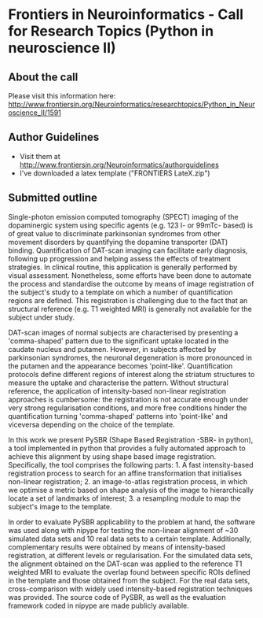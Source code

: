 
Frontiers in Neuroinformatics - Call for Research Topics (Python in neuroscience II)
====================================================================================


About the call
--------------

Please visit this information here: http://www.frontiersin.org/Neuroinformatics/researchtopics/Python_in_Neuroscience_II/1591 



Author Guidelines
-----------------

  * Visit them at http://www.frontiersin.org/Neuroinformatics/authorguidelines
  * I've downloaded a latex template ("FRONTIERS LateX.zip")



Submitted outline
-----------------

Single-photon emission computed tomography (SPECT) imaging of the dopaminergic system using
specific agents (e.g. 123 I- or 99mTc- based) is of great value to discriminate parkinsonian syndromes
from other movement disorders by quantifying the dopamine transporter (DAT) binding. Quantification
of DAT-scan imaging can facilitate early diagnosis, following up progression and helping assess the
effects of treatment strategies. In clinical routine, this application is generally performed by visual
assessment. Nonetheless, some efforts have been done to automate the process and standardise the
outcome by means of image registration of the subject's study to a template on which a number of
quantification regions are defined. This registration is challenging due to the fact that an structural
reference (e.g. T1 weighted MRI) is generally not available for the subject under study.

DAT-scan images of normal subjects are characterised by presenting a 'comma-shaped' pattern due to
the significant uptake located in the caudate nucleus and putamen. However, in subjects affected by
parkinsonian syndromes, the neuronal degeneration is more pronounced in the putamen and the
appearance becomes 'point-like'. Quantification protocols define different regions of interest along the
striatum structures to measure the uptake and characterise the pattern. Without structural reference, the
application of intensity-based non-linear registration approaches is cumbersome: the registration is not
accurate enough under very strong regularisation conditions, and more free conditions hinder the
quantification turning 'comma-shaped' patterns into 'point-like' and viceversa depending on the choice
of the template.

In this work we present PySBR (Shape Based Registration -SBR- in python), a tool implemented in
python that provides a fully automated approach to achieve this alignment by using shape based image
registration. Specifically, the tool comprises the following parts: 1. A fast intensity-based registration
process to search for an affine transformation that initialises non-linear registration; 2. an
image-to-atlas registration process, in which we optimise a metric based on shape analysis of the image
to hierarchically locate a set of landmarks of interest; 3. a resampling module to map the subject's
image to the template.

In order to evaluate PySBR applicability to the problem at hand, the software was used along with
nipype for testing the non-linear alignment of ~30 simulated data sets and 10 real data sets to a certain
template. Additionally, complementary results were obtained by means of intensity-based registration,
at different levels or regularisation. For the simulated data sets, the alignment obtained on the
DAT-scan was applied to the reference T1 weighted MRI to evaluate the overlap found between
specific ROIs defined in the template and those obtained from the subject. For the real data sets,
cross-comparison with widely used intensity-based registration techniques was provided. The source
code of PySBR, as well as the evaluation framework coded in nipype are made publicly available.


